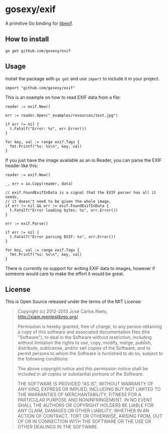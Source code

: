 # gosexy/exif

A primitive Go binding for [libexif][1].

## How to install

```
go get github.com/gosexy/exif
```

## Usage

Install the package with `go get` and use `import` to include it in your project.

```
import "github.com/gosexy/exif"
```

This is an example on how to read EXIF data from a file:

```
reader := exif.New()

err := reader.Open("_examples/resources/test.jpg")

if err != nil {
  t.Fatalf("Error: %s", err.Error())
}

for key, val := range exif.Tags {
  fmt.Printf("%s: %s\n", key, val)
}
```

If you just have the image available as an io.Reader, you can parse the
EXIF header like this:

```
reader := exif.New()

_, err = io.Copy(reader, data)

// exif.FoundExifInData is a signal that the EXIF parser has all it needs,
// it doesn't need to be given the whole image.
if err != nil && err != exif.FoundExifInData {
  t.Fatalf("Error loading bytes: %s", err.Error())
}

err := exif.Parse()

if err != nil {
  t.Fatalf("Error parsing EXIF: %s", err.Error())
}

for key, val := range exif.Tags {
  fmt.Printf("%s: %s\n", key, val)
}
```

There is currently no support for writing EXIF data to images, however if
someone would care to make the effort it would be great.

## License

This is Open Source released under the terms of the MIT License:

> Copyright (c) 2012-2013 José Carlos Nieto, http://xiam.menteslibres.org/
>
> Permission is hereby granted, free of charge, to any person obtaining
> a copy of this software and associated documentation files (the
> "Software"), to deal in the Software without restriction, including
> without limitation the rights to use, copy, modify, merge, publish,
> distribute, sublicense, and/or sell copies of the Software, and to
> permit persons to whom the Software is furnished to do so, subject to
> the following conditions:
>
> The above copyright notice and this permission notice shall be
> included in all copies or substantial portions of the Software.
>
> THE SOFTWARE IS PROVIDED "AS IS", WITHOUT WARRANTY OF ANY KIND,
> EXPRESS OR IMPLIED, INCLUDING BUT NOT LIMITED TO THE WARRANTIES OF
> MERCHANTABILITY, FITNESS FOR A PARTICULAR PURPOSE AND
> NONINFRINGEMENT. IN NO EVENT SHALL THE AUTHORS OR COPYRIGHT HOLDERS BE
> LIABLE FOR ANY CLAIM, DAMAGES OR OTHER LIABILITY, WHETHER IN AN ACTION
> OF CONTRACT, TORT OR OTHERWISE, ARISING FROM, OUT OF OR IN CONNECTION
> WITH THE SOFTWARE OR THE USE OR OTHER DEALINGS IN THE SOFTWARE.

[1]: http://libexif.sourceforge.net/
